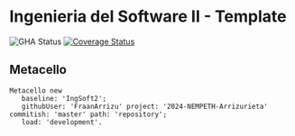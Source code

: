 # Ingenieria del Software II - Template

![GHA Status](https://github.com/uca-argentina/2024-NEMPETH/actions/workflows/GHA.yml/badge.svg)
[![Coverage Status](https://coveralls.io/repos/github/uca-argentina/2024-NEMPETH/badge.svg?branch=master)](https://coveralls.io/github/uca-argentina/2024-NEMPETH?branch=master)

## Metacello

```smalltalk
Metacello new
   baseline: 'IngSoft2';
   githubUser: 'FraanArrizu' project: '2024-NEMPETH-Arrizurieta' commitish: 'master' path: 'repository';
   load: 'development'.
```
